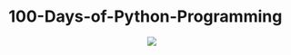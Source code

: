 # 100-Days-of-Python-Programming

<p align="center">
  <img src="https://yt3.googleusercontent.com/ytc/AIdro_lUgoevWNPCGZJowMs4p6mlt8HdQWdBWvKC47sfvAJ16FM=s160-c-k-c0x00ffffff-no-rj">
</p>
